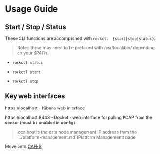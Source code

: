 # Usage Guide

## Start / Stop / Status

These CLI functions are accomplished with `rockctl  {start|stop|status}`.

> Note:: these may need to be prefaced with /usr/local/bin/ depending on your _$PATH_.

- `rockctl status`


- `rockctl start`


- `rockctl stop`


## Key web interfaces

https://localhost - Kibana web interface

https://localhost:8443 - Docket - web interface for pulling PCAP from the sensor (must be enabled in config)
> localhost is the data node management IP address from the [../platform-management.md](Platform Management) page

Move onto [CAPES](../capes/README.md)
